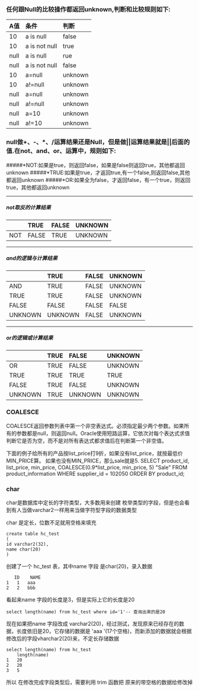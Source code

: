 ### 任何跟Null的比较操作都返回unknown,判断和比较规则如下:
| A值   | 条件             | 判断    |
| :--- | :------------- | :---- |
| 10   | a is null      | false |
| 10   | a is not  null | true  |
|null|a is null|rue
|null|a is not  null|false|
|10|a=null|unknown|
|10|a!=null|unknown|
|null|a=null|unknown|
|null|a!=null|unknown|
|null|a=10|unknown|
|null|a!=10|unknown|

### null做+、-、*、/运算结果还是Null，但是做||运算结果就是||后面的值.在not、and、or、运算中，规则如下:
#####*NOT:如果是true，则返回false，如果是false则返回true，其他都返回unknown
#####*TRUE:如果是true，才返回true,有一个false,则返回false,其他都返回unknown
#####*OR:如果全为false，才返回false，有一个true，则返回true，其他都返回unknown
***
##### not取反的计算结果
|      | TRUE  | FALSE | UNKNOWN |
| :--- | :---- | :---- | ------- |
| NOT  | FALSE | TRUE  | UNKNOWN |
***
##### and的逻辑与计算结果
|         | TRUE    | FALSE | UNKNOWN |
| :------ | :------ | :---- | ------- |
| AND     | TRUE    | FALSE | UNKNOWN |
| TRUE    | TRUE    | FALSE | UNKNOWN |
| FALSE   | FALSE   | FALSE | FALSE   |
| UNKNOWN | UNKNOWN | FALSE | UNKNOWN |
***
##### or的逻辑或计算结果
|         | TRUE | FALSE   | UNKNOWN |
| :------ | :--- | :------ | ------- |
| OR      | TRUE | FALSE   | UNKNOWN |
| TRUE    | TRUE | TRUE    | TRUE    |
| FALSE   | TRUE | FALSE   | UNKNOWN |
| UNKNOWN | TRUE | UNKNOWN | UNKNOWN |


 ### COALESCE
 COALESCE返回参数列表中第一个非空表达式。必须指定最少两个参数。如果所有的参数都是null，则返回null。Oracle使用短路运算，它依次对每个表达式求值判断它是否为空，而不是对所有表达式都求值后在判断第一个非空值。


 下面的例子给所有的产品按list_price打9折，如果没有list_price，就按最低价MIN_PRICE算。 如果也没有MIN_PRICE，那么sale就是5. 
    SELECT product_id, list_price, min_price,
    COALESCE(0.9*list_price, min_price, 5) "Sale"
    FROM product_information
    WHERE supplier_id = 102050
    ORDER BY product_id;
 



### char

char是数据库中定长的字符类型，大多数用来创建 枚举类型的字段，但是也会看到有人当做varchar2一样用来当做字符型字段的数据类型

char 是定长，位数不足就用空格来填充

```
create table hc_test
(
id varchar2(32),
name char(20)
)
```

创建了一个 hc_test 表，其中name 字段 是char(20)，录入数据

```
   ID    NAME
1	1	aaa                 
2	2	bbb                 
```

看起来name 字段的长度是3，但是实际上它的长度是20

```
select length(name) from hc_test where id='1'-- 查询出来的是20
```

现在如果把name 字段改成 varchar2(20)，经过测试，发现原来已经存在的数据，长度依旧是20，它存储的数据是 'aaa           '(17个空格)，而新添加的数据就会根据 修改后的字段vharchar2(20)来，不定长存储数据

```
select length(name) from hc_test
    length(name)
1	20
2	20
3	5
```

所以 在修改完成字段类型后，需要利用 trim 函数把 原来的带空格的数据给修改掉